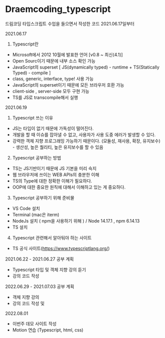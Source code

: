 # Draemcoding_typescript

드림코딩 타입스크립트 수업을 들으면서 작성한 코드 
2021.06.17일부터 

2021.06.17 
1. Typescript란
  - Microsoft에서 2012 10월에 발표한 언어 [v0.8 ~ 최신(4.1)]
  - Open Sourc이기 때문에 내부 소스 확인 가능
  - JavaScript의 superset [ JS(dynamically typed) - runtime + TS(Statically Typed) - compile ]
  - class, generic, interface, type! 사용 가능
  - JavaScript의 superset이기 때문에 모든 브라우저 호환 가능
  - client-side , server-side 모두 구현 가능
  - TS를 JS로 transcompile해서 실행

2021.06.19
1. Typescript 쓰는 이유
  - JS는 타입이 없기 때문에 가독성이 떨어진다.
  - 개발을 할 때 이슈를 잡아낼 수 없고, 사용자가 사용 도중 에러가 발생할 수 있다.
  - 강력한 객체 지향 프로그래밍 가능하기 때문이다. (모듈성, 재사용, 확장, 유지보수) - 생산성, 높은 퀄리티, 높은 유지보수를 할 수 있음

2. Typescript 공부하는 방법
  - TS는 JS기반이기 때문에 JS 기본을 미리 숙지
  - 웹 브라우저에 쓰이는 WEB APIs의 충분한 이해
  - TS의 Type에 대한 정확한 이해가 필요하다. 
  - OOP에 대한 중요한 원칙에 대해서 이해하고 있는 게 중요하다.

3. Typescript 공부하기 위해 준비물
  - VS Code 설치
  - Terminal (mac은 iterm)
  - NodeJs 설치 ( npm을 사용하기 위해 ) / Node 14.17.1 , npm 6.14.13
  - TS 설치 

4. Typescript 관련해서 알아둬야 하는 사이트
  - TS 공식 사이트(https://www.typescriptlang.org/)

2021.06.22 - 2021.06.27 공부 계획
  - Typescript 타입 및 객체 지향 강의 듣기
  - 강의 코드 작성

2022.06.29 - 2021.07.03 공부 계획
  - 객체 지향 강의
  - 강의 코드 작성 및 

2022.08.01
  - 이번주 데모 사이트 작성 
  - Motion 연습 (Typescript, html, css)
